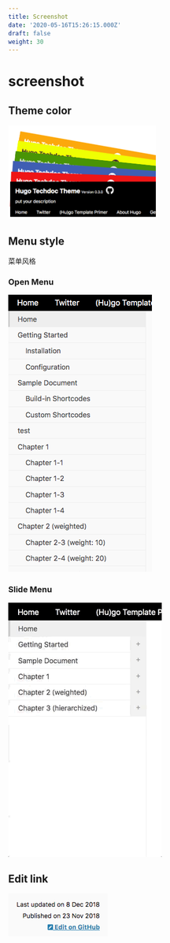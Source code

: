 ```yaml
---
title: Screenshot
date: '2020-05-16T15:26:15.000Z'
draft: false
weight: 30
---
```


# screenshot

## Theme color

![Theme color](../../images/screenshot-theme-color.png)

## Menu style

菜单风格

### Open Menu

![Open Menu](../../images/screenshot-open-menu.png)

### Slide Menu

![Slide Menu](../../images/screenshot-slide-menu.gif)

## Edit link

![Edit link](../../images/screenshot-edit-link.png)

